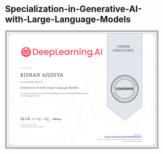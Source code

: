 # Specialization-in-Generative-AI-with-Large-Language-Models

![alt text](Specialization-in-Generative-AI-with-Large-Language-Models.jpg)